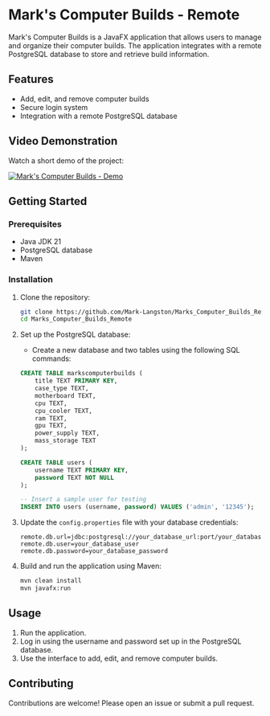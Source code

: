 # Mark's Computer Builds - Remote

Mark's Computer Builds is a JavaFX application that allows users to manage and organize their computer builds. The application integrates with a remote PostgreSQL database to store and retrieve build information.

## Features

- Add, edit, and remove computer builds
- Secure login system
- Integration with a remote PostgreSQL database

## Video Demonstration

Watch a short demo of the project:

[![Mark's Computer Builds - Demo](https://img.youtube.com/vi/warFaJIbG7M/0.jpg)](https://youtu.be/warFaJIbG7M)

## Getting Started

### Prerequisites

- Java JDK 21
- PostgreSQL database
- Maven

### Installation

1. Clone the repository:
    ```sh
    git clone https://github.com/Mark-Langston/Marks_Computer_Builds_Remote.git
    cd Marks_Computer_Builds_Remote
    ```

2. Set up the PostgreSQL database:
    - Create a new database and two tables using the following SQL commands:

    ```sql
    CREATE TABLE markscomputerbuilds (
        title TEXT PRIMARY KEY,
        case_type TEXT,
        motherboard TEXT,
        cpu TEXT,
        cpu_cooler TEXT,
        ram TEXT,
        gpu TEXT,
        power_supply TEXT,
        mass_storage TEXT
    );

    CREATE TABLE users (
        username TEXT PRIMARY KEY,
        password TEXT NOT NULL
    );

    -- Insert a sample user for testing
    INSERT INTO users (username, password) VALUES ('admin', '12345');
    ```

3. Update the `config.properties` file with your database credentials:
    ```properties
    remote.db.url=jdbc:postgresql://your_database_url:port/your_database_name
    remote.db.user=your_database_user
    remote.db.password=your_database_password
    ```

4. Build and run the application using Maven:
    ```sh
    mvn clean install
    mvn javafx:run
    ```

## Usage

1. Run the application.
2. Log in using the username and password set up in the PostgreSQL database.
3. Use the interface to add, edit, and remove computer builds.

## Contributing

Contributions are welcome! Please open an issue or submit a pull request.
